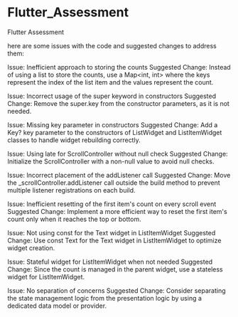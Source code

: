 # Flutter_Assessment
Flutter Assessment

here are some issues with the code and suggested changes to address them:

Issue: Inefficient approach to storing the counts
Suggested Change: Instead of using a list to store the counts, use a Map<int, int> where the keys represent the index of the list item and the values represent the count.

Issue: Incorrect usage of the super keyword in constructors
Suggested Change: Remove the super.key from the constructor parameters, as it is not needed.

Issue: Missing key parameter in constructors
Suggested Change: Add a Key? key parameter to the constructors of ListWidget and ListItemWidget classes to handle widget rebuilding correctly.

Issue: Using late for ScrollController without null check
Suggested Change: Initialize the ScrollController with a non-null value to avoid null checks.

Issue: Incorrect placement of the addListener call
Suggested Change: Move the _scrollController.addListener call outside the build method to prevent multiple listener registrations on each build.

Issue: Inefficient resetting of the first item's count on every scroll event
Suggested Change: Implement a more efficient way to reset the first item's count only when it reaches the top or bottom.

Issue: Not using const for the Text widget in ListItemWidget
Suggested Change: Use const Text for the Text widget in ListItemWidget to optimize widget creation.

Issue: Stateful widget for ListItemWidget when not needed
Suggested Change: Since the count is managed in the parent widget, use a stateless widget for ListItemWidget.

Issue: No separation of concerns
Suggested Change: Consider separating the state management logic from the presentation logic by using a dedicated data model or provider.

